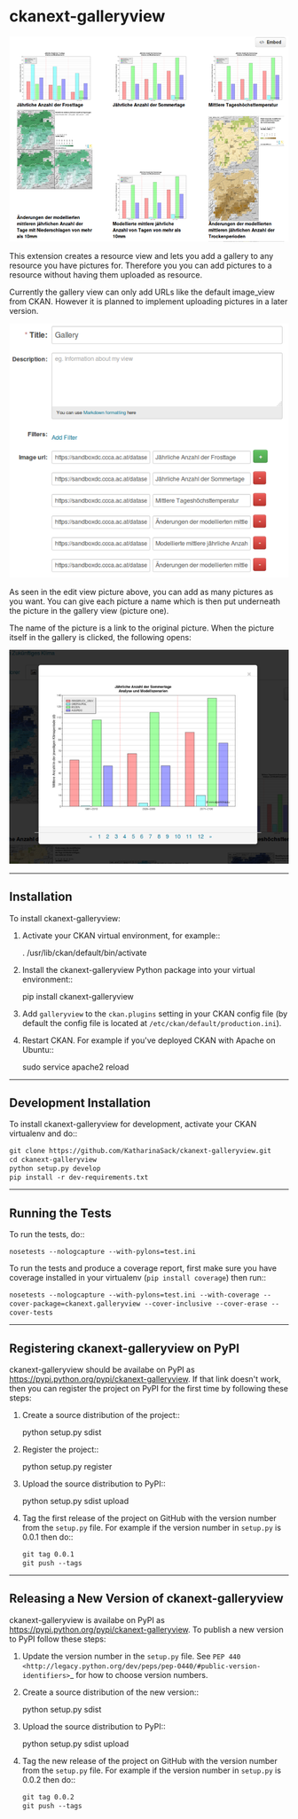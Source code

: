 ckanext-galleryview
=============

![Gallery View](doc/img/gallery_view.png)

This extension creates a resource view and lets you add a gallery to any
resource you have pictures for. Therefore you you can add pictures to a
resource without having them uploaded as resource.

Currently the gallery view can only add URLs like the default image_view from
CKAN. However it is planned to implement uploading pictures in a later version.

![Gallery View](doc/img/gallery_form.png)

As seen in the edit view picture above, you can add as many pictures as you
want. You can give each picture a name which is then put underneath the picture
in the gallery view (picture one).

The name of the picture is a link to the original picture.
When the picture itself in the gallery is clicked, the following opens:

![Gallery View](doc/img/picture_zoom.png)

------------
Installation
------------

To install ckanext-galleryview:

1. Activate your CKAN virtual environment, for example::

     . /usr/lib/ckan/default/bin/activate

2. Install the ckanext-galleryview Python package into your virtual environment::

     pip install ckanext-galleryview

3. Add ``galleryview`` to the ``ckan.plugins`` setting in your CKAN
   config file (by default the config file is located at
   ``/etc/ckan/default/production.ini``).

4. Restart CKAN. For example if you've deployed CKAN with Apache on Ubuntu::

     sudo service apache2 reload


------------------------
Development Installation
------------------------

To install ckanext-galleryview for development, activate your CKAN virtualenv and
do::

    git clone https://github.com/KatharinaSack/ckanext-galleryview.git
    cd ckanext-galleryview
    python setup.py develop
    pip install -r dev-requirements.txt


-----------------
Running the Tests
-----------------

To run the tests, do::

    nosetests --nologcapture --with-pylons=test.ini

To run the tests and produce a coverage report, first make sure you have
coverage installed in your virtualenv (``pip install coverage``) then run::

    nosetests --nologcapture --with-pylons=test.ini --with-coverage --cover-package=ckanext.galleryview --cover-inclusive --cover-erase --cover-tests


---------------------------------
Registering ckanext-galleryview on PyPI
---------------------------------

ckanext-galleryview should be availabe on PyPI as
https://pypi.python.org/pypi/ckanext-galleryview. If that link doesn't work, then
you can register the project on PyPI for the first time by following these
steps:

1. Create a source distribution of the project::

     python setup.py sdist

2. Register the project::

     python setup.py register

3. Upload the source distribution to PyPI::

     python setup.py sdist upload

4. Tag the first release of the project on GitHub with the version number from
   the ``setup.py`` file. For example if the version number in ``setup.py`` is
   0.0.1 then do::

       git tag 0.0.1
       git push --tags


----------------------------------------
Releasing a New Version of ckanext-galleryview
----------------------------------------

ckanext-galleryview is availabe on PyPI as https://pypi.python.org/pypi/ckanext-galleryview.
To publish a new version to PyPI follow these steps:

1. Update the version number in the ``setup.py`` file.
   See `PEP 440 <http://legacy.python.org/dev/peps/pep-0440/#public-version-identifiers>`_
   for how to choose version numbers.

2. Create a source distribution of the new version::

     python setup.py sdist

3. Upload the source distribution to PyPI::

     python setup.py sdist upload

4. Tag the new release of the project on GitHub with the version number from
   the ``setup.py`` file. For example if the version number in ``setup.py`` is
   0.0.2 then do::

       git tag 0.0.2
       git push --tags
